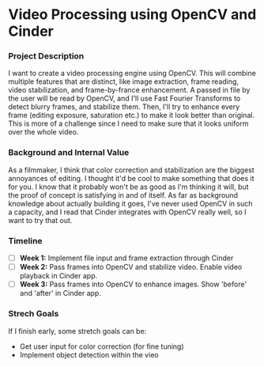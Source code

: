 # Video Processing using OpenCV and Cinder
### Project Description
I want to create a video processing engine using OpenCV. This will combine multiple features that are distinct, like image extraction, frame reading, video stabilization, and frame-by-france enhancement. A passed in file by the user will be read by OpenCV, and I'll use Fast Fourier Transforms to detect blurry frames, and stabilize them. Then, I'll try to enhance every frame (editing exposure, saturation etc.) to make it look better than original. This is more of a challenge since I need to make sure that it looks uniform over the whole video.

### Background and Internal Value
As a filmmaker, I think that color correction and stabilization are the biggest annoyances of editing. I thought it'd be cool to make something that does it for you. I know that it probably won't be as good as I'm thinking it will, but the proof of concept is satisfying in and of itself. 
As far as background knowledge about actually building it goes, I've never used OpenCV in such a capacity, and I read that Cinder integrates with OpenCV really well, so I want to try that out. 

### Timeline
- [ ] **Week 1:** Implement file input and frame extraction through Cinder
- [ ] **Week 2:** Pass frames into OpenCV and stabilize video. Enable video playback in Cinder app.
- [ ] **Week 3:** Pass frames into OpenCV to enhance images. Show 'before' and 'after' in Cinder app.

### Strech Goals
If I finish early, some stretch goals can be:
* Get user input for color correction (for fine tuning)
* Implement object detection within the vieo

